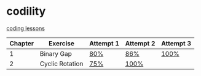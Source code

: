 # codility
[coding lessons](https://app.codility.com/programmers/)

| Chapter | Exercise | Attempt 1 | Attempt 2 | Attempt 3 |
|---------|----------|-----------|-----------|-----------|
|1|Binary Gap|[80%](https://app.codility.com/demo/results/trainingTUVT5Y-7DB/)|[86%](https://app.codility.com/demo/results/trainingUM7KPF-K8P/)|[100%](https://app.codility.com/demo/results/training6J46KE-KW6/)|
|2|Cyclic Rotation|[75%](https://app.codility.com/demo/results/training7DRD4R-SU5/)|[100%](https://app.codility.com/demo/results/trainingHUP8ZK-WAC/)|


